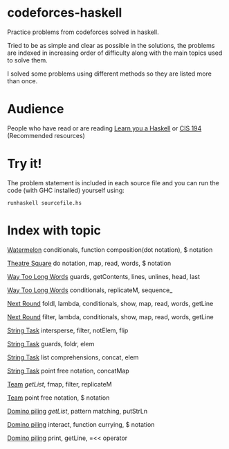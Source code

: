 # codeforces-haskell
Practice problems from codeforces solved in haskell.

Tried to be as simple and clear as possible in the solutions, the problems are indexed in increasing order of difficulty along with the main topics used to solve them.

I solved some problems using different methods so they are listed more than once.

# Audience
People who have read or are reading [Learn you a Haskell](http://learnyouahaskell.com/) or [CIS 194](https://www.seas.upenn.edu/~cis194/spring13/lectures.html) (Recommended resources)

# Try it!
The problem statement is included in each source file and you can run the code (with GHC installed) yourself using:
```
runhaskell sourcefile.hs
```

# Index with topic
[Watermelon](src/watermelon.hs) conditionals, function composition(dot notation), $ notation

[Theatre Square](src/theatresquare.hs) do notation, map, read, words, $ notation

[Way Too Long Words](src/waytoolongwords.hs) guards, getContents, lines, unlines, head, last

[Way Too Long Words](src/waytoolongwords_.hs) conditionals, replicateM, sequence_

[Next Round](src/nextround.hs) foldl, lambda, conditionals, show, map, read, words, getLine

[Next Round](src/nextround_.hs) filter, lambda, conditionals, show, map, read, words, getLine

[String Task](src/stringtask.hs) intersperse, filter, notElem, flip

[String Task](src/stringtask_.hs) guards, foldr, elem

[String Task](src/stringtask__.hs) list comprehensions, concat, elem

[String Task](src/stringtask___.hs) point free notation, concatMap

[Team](src/team.hs) *getList*, fmap, filter, replicateM

[Team](src/team_.hs) point free notation, $ notation

[Domino piling](src/dominopiling.hs) *getList*, pattern matching, putStrLn

[Domino piling](src/dominopiling_.hs) interact, function currying, $ notation

[Domino piling](src/dominopiling__.hs) print, getLine, =<< operator
